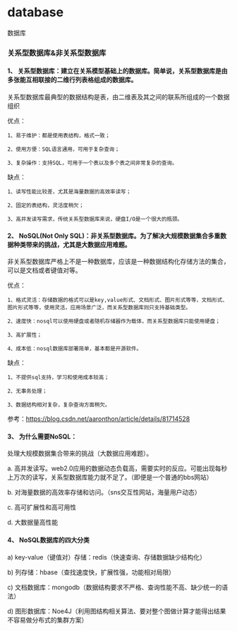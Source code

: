 # database
数据库

### 关系型数据库&非关系型数据库

#### 1、	关系型数据库：建立在关系模型基础上的数据库。简单说，关系型数据库是由多张能互相联接的二维行列表格组成的数据库。

  关系型数据库最典型的数据结构是表，由二维表及其之间的联系所组成的一个数据组织

  优点：
  
    1、易于维护：都是使用表结构，格式一致；

    2、使用方便：SQL语言通用，可用于复杂查询；

    3、复杂操作：支持SQL，可用于一个表以及多个表之间非常复杂的查询。

  缺点：

    1、读写性能比较差，尤其是海量数据的高效率读写；

    2、固定的表结构，灵活度稍欠；

    3、高并发读写需求，传统关系型数据库来说，硬盘I/O是一个很大的瓶颈。

#### 2、	NoSQL(Not Only SQL)：非关系型数据库。为了解决大规模数据集合多重数据种类带来的挑战，尤其是大数据应用难题。

  非关系型数据库严格上不是一种数据库，应该是一种数据结构化存储方法的集合，可以是文档或者键值对等。
  
  优点：
  
    1、格式灵活：存储数据的格式可以是key,value形式、文档形式、图片形式等等，文档形式、图片形式等等，使用灵活，应用场景广泛，而关系型数据库则只支持基础类型。

    2、速度快：nosql可以使用硬盘或者随机存储器作为载体，而关系型数据库只能使用硬盘；

    3、高扩展性；

    4、成本低：nosql数据库部署简单，基本都是开源软件。

  缺点：

    1、不提供sql支持，学习和使用成本较高；

    2、无事务处理；

    3、数据结构相对复杂，复杂查询方面稍欠。

参考：https://blog.csdn.net/aaronthon/article/details/81714528

#### 3、	为什么需要NoSQL：

处理大规模数据集合带来的挑战（大数据应用难题）。

a.	高并发读写。web2.0应用的数据动态负载高，需要实时的反应。可能出现每秒上万次的读写，关系型数据库能力就不足了。（即便是一个普通的bbs网站）

b.	对海量数据的高效率存储和访问。（sns交互性网站，海量用户动态）

c.	高可扩展性和高可用性

d.	大数据量高性能

#### 4、	NoSQL数据库的四大分类

a)	key-value（键值对）存储：redis（快速查询、存储数据缺少结构化）

b)	列存储：hbase（查找速度快，扩展性强，功能相对局限）

c)	文档数据库：mongodb（数据结构要求不严格、查询性能不高、缺少统一的语法）

d)	图形数据库：Noe4J（利用图结构相关算法、要对整个图做计算才能得出结果不容易做分布式的集群方案）

